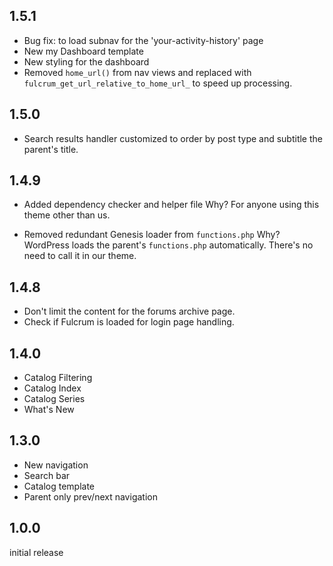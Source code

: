 ## 1.5.1

- Bug fix: to load subnav for the 'your-activity-history' page
- New my Dashboard template
- New styling for the dashboard
- Removed `home_url()` from nav views and replaced with `fulcrum_get_url_relative_to_home_url_` to speed up processing.

## 1.5.0

- Search results handler customized to order by post type and subtitle the parent's title.

## 1.4.9

- Added dependency checker and helper file
Why? For anyone using this theme other than us.

- Removed redundant Genesis loader from `functions.php`
Why? WordPress loads the parent's `functions.php` automatically.  There's no need to call it in our theme.

## 1.4.8

- Don't limit the content for the forums archive page.
- Check if Fulcrum is loaded for login page handling.

## 1.4.0

- Catalog Filtering
- Catalog Index
- Catalog Series
- What's New

## 1.3.0

- New navigation
- Search bar
- Catalog template
- Parent only prev/next navigation

## 1.0.0

initial release
